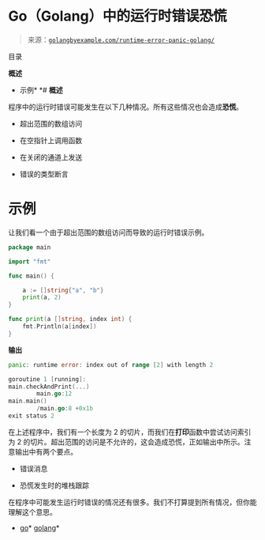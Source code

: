 <!--yml

分类：未分类

日期：2024-10-13 06:25:46

-->

# Go（Golang）中的运行时错误恐慌

> 来源：[`golangbyexample.com/runtime-error-panic-golang/`](https://golangbyexample.com/runtime-error-panic-golang/)

目录

**概述**

+   示例*  *# **概述**

程序中的运行时错误可能发生在以下几种情况。所有这些情况也会造成**恐慌**。

+   超出范围的数组访问

+   在空指针上调用函数

+   在关闭的通道上发送

+   错误的类型断言

# **示例**

让我们看一个由于超出范围的数组访问而导致的运行时错误示例。

```go
package main

import "fmt"

func main() {

	a := []string{"a", "b"}
	print(a, 2)
}

func print(a []string, index int) {
	fmt.Println(a[index])
}
```

**输出**

```go
panic: runtime error: index out of range [2] with length 2

goroutine 1 [running]:
main.checkAndPrint(...)
        main.go:12
main.main()
        /main.go:8 +0x1b
exit status 2
```

在上述程序中，我们有一个长度为 2 的切片，而我们在**打印**函数中尝试访问索引为 2 的切片。超出范围的访问是不允许的，这会造成恐慌，正如输出中所示。注意输出中有两个要点。

+   错误消息

+   恐慌发生时的堆栈跟踪

在程序中可能发生运行时错误的情况还有很多。我们不打算提到所有情况，但你能理解这个意思。

+   [go](https://golangbyexample.com/tag/go/)*   [golang](https://golangbyexample.com/tag/golang/)*
